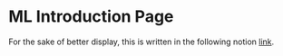 # ML Introduction Page

For the sake of better display, this is written in the following notion
[link](https://www.notion.so/Intro-to-ML-51ec54b7715449a2b391fc3838ae55e3).
